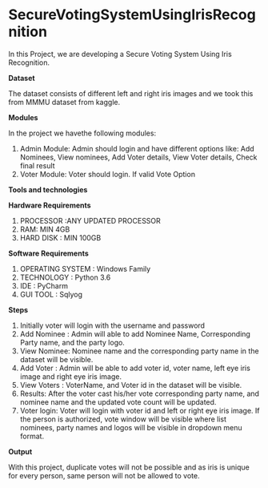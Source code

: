 # SecureVotingSystemUsingIrisRecognition
In this Project, we are developing a Secure Voting System Using Iris Recognition.


**Dataset**

The dataset consists of different left and right iris images and we took this from MMMU dataset from kaggle.

**Modules**

 In the project we havethe following modules:
1. Admin Module: 
	Admin should login and have different options like:
	  Add Nominees,
	  View nominees, 
	  Add Voter details,
    View Voter details,
    Check final result
 2. Voter Module:
	Voter should login.
   If valid Vote Option

**Tools and technologies**

  **Hardware Requirements**

1. PROCESSOR :ANY  UPDATED PROCESSOR
2. RAM: MIN 4GB
3. HARD DISK : MIN 100GB

  **Software Requirements**
1. OPERATING SYSTEM : Windows Family
2. TECHNOLOGY : Python 3.6
3. IDE : PyCharm
4. GUI TOOL : Sqlyog

**Steps**
1. Initially voter will login with the username and password
2. Add Nominee : Admin will able to add Nominee Name, Corresponding Party name, and the party logo.
3. View Nominee: Nominee name and the corresponding party name in the dataset will be visible.
4. Add Voter : Admin will be able to add voter id, voter name, left eye iris image and right eye iris image.
5. View Voters : VoterName, and Voter id in the dataset will be visible.
6. Results: After the voter cast his/her vote corresponding party name, and nominee name and the updated vote count will be updated.
7. Voter login: Voter will login with voter id and left or right eye iris image.
If the person is authorized, vote window will be visible where list nominees, party names and logos will be visible in dropdown menu format.

**Output**

With this project, duplicate votes will not be possible and as iris is unique for every person, same person will not be allowed to vote.
